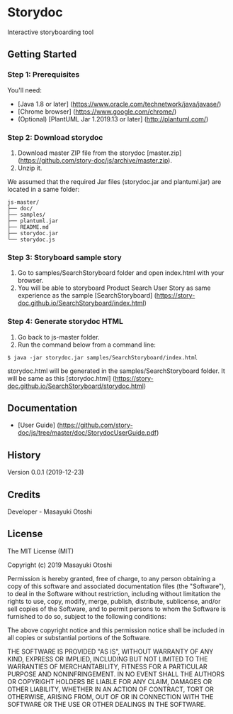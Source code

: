 # Storydoc

Interactive storyboarding tool


## Getting Started

### Step 1: Prerequisites

You'll need:

* [Java 1.8 or later] (https://www.oracle.com/technetwork/java/javase/)
* [Chrome browser] (https://www.google.com/chrome/)
* (Optional) [PlantUML Jar 1.2019.13 or later] (http://plantuml.com/)

### Step 2: Download storydoc

1. Download master ZIP file from the storydoc [master.zip] (https://github.com/story-doc/js/archive/master.zip).
2. Unzip it.

We assumed that the required Jar files (storydoc.jar and plantuml.jar) are located in a same folder:

    js-master/
    ├── doc/
    ├── samples/
    ├── plantuml.jar
    ├── README.md
    ├── storydoc.jar
    └── storydoc.js

### Step 3: Storyboard sample story

1. Go to samples/SearchStoryboard folder and open index.html with your browser.
2. You will be able to storyboard Product Search User Story as same experience as the sample [SearchStoryboard] (https://story-doc.github.io/SearchStoryboard/index.html)

### Step 4: Generate storydoc HTML

1. Go back to js-master folder.
2. Run the command below from a command line:

```
$ java -jar storydoc.jar samples/SearchStoryboard/index.html
```

storydoc.html will be generated in the samples/SearchStoryboard folder.
It will be same as this [storydoc.html] (https://story-doc.github.io/SearchStoryboard/storydoc.html)

## Documentation

* [User Guide] (https://github.com/story-doc/js/tree/master/doc/StorydocUserGuide.pdf)

## History

Version 0.0.1 (2019-12-23)

## Credits

Developer - Masayuki Otoshi
 
## License

The MIT License (MIT)

Copyright (c) 2019 Masayuki Otoshi

Permission is hereby granted, free of charge, to any person obtaining a copy of this software and associated documentation files (the "Software"), to deal in the Software without restriction, including without limitation the rights to use, copy, modify, merge, publish, distribute, sublicense, and/or sell copies of the Software, and to permit persons to whom the Software is furnished to do so, subject to the following conditions:

The above copyright notice and this permission notice shall be included in all copies or substantial portions of the Software.

THE SOFTWARE IS PROVIDED "AS IS", WITHOUT WARRANTY OF ANY KIND, EXPRESS OR IMPLIED, INCLUDING BUT NOT LIMITED TO THE WARRANTIES OF MERCHANTABILITY, FITNESS FOR A PARTICULAR PURPOSE AND NONINFRINGEMENT. IN NO EVENT SHALL THE AUTHORS OR COPYRIGHT HOLDERS BE LIABLE FOR ANY CLAIM, DAMAGES OR OTHER LIABILITY, WHETHER IN AN ACTION OF CONTRACT, TORT OR OTHERWISE, ARISING FROM, OUT OF OR IN CONNECTION WITH THE SOFTWARE OR THE USE OR OTHER DEALINGS IN THE SOFTWARE.
